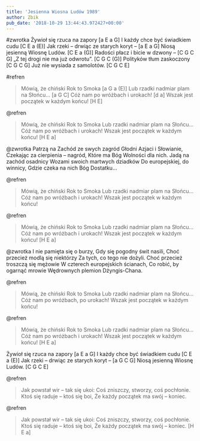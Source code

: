 ```yaml
---
title: 'Jesienna Wiosna Ludów 1989'
author: Zbik
pub_date: '2018-10-29 13:44:43.972427+00:00'
---
```


#zwrotka
Żywioł się rzuca na zapory [a E a G]
I każdy chce być świadkiem cudu [C E a (E)]
Jak rzeki – drwiąc ze starych koryt – [a E a G]
Niosą jesienną Wiosnę Ludów. [C E a (G)]
Radości płacz i bicie w dzwony – [C G C G]
„Z tej drogi nie ma już odwrotu”. [C G C (G)]
Polityków tłum zaskoczony [C G C G]
Już nie wysiada z samolotów. [C G C E]
 
#refren
>Mówią, że chiński Rok to Smoka [a G a (E)]
>Lub rzadki nadmiar plam na Słońcu… [a G C]
>Cóż nam po wróżbach i urokach! [d a]
>Wszak jest początek w każdym końcu! [H E]
 
@refren
>Mówią, że chiński Rok to Smoka
>Lub rzadki nadmiar plam na Słońcu…
>Cóż nam po wróżbach i urokach!
>Wszak jest początek w każdym końcu! [H E a]
 
@zwrotka
Patrzą na Zachód ze swych zagród
Głodni Azjaci i Słowianie,
Czekając za cierpienia – nagród,
Które ma Bóg Wolności dla nich.
Jadą na zachód osadnicy
Wozami swoich martwych dziadków
Do europejskiej, do winnicy,
Gdzie czeka na nich Bóg Dostatku…
 
@refren
>Mówią, że chiński Rok to Smoka
>Lub rzadki nadmiar plam na Słońcu…
>Cóż nam po wróżbach i urokach!
>Wszak jest początek w każdym końcu!
 
@refren
>Mówią, że chiński Rok to Smoka
>Lub rzadki nadmiar plam na Słońcu…
>Cóż nam po wróżbach i urokach!
>Wszak jest początek w każdym końcu! [H E a]
 
@zwrotka
I nie pamięta się o burzy,
Gdy się pogodny świt nasili,
Choć przecież modlą się niektórzy
Za tych, co tego nie dożyli.
Choć przecież troszczą się mężowie
W czterech europejskich ścianach,
Co robić, by ogarnąć mrowie
Wędrownych plemion Dżyngis-Chana.
 
@refren
>Mówią, że chiński Rok to Smoka
>Lub rzadki nadmiar plam na Słońcu…
>Cóż nam po wróżbach, po urokach!
>Wszak jest początek w każdym końcu!
 
@refren
>Mówią, że chiński Rok to Smoka
>Lub rzadki nadmiar plam na Słońcu…
>Cóż nam po wróżbach i urokach!
>Wszak jest początek w każdym końcu! [H E a]
 
Żywioł się rzuca na zapory [a E a G]
I każdy chce być świadkiem cudu [C E a (E)]
Jak rzeki – drwiąc ze starych koryt – [a G C G]
Niosą jesienną Wiosnę Ludów. [C G C E]
 
@refren
>Jak powstał wir – tak się ukoi:
>Coś zniszczy, stworzy, coś pochłonie.
>Ktoś się raduje – ktoś się boi,
>Że każdy początek ma swój – koniec.
 
@refren
>Jak powstał wir – tak się ukoi:
>Coś zniszczy, stworzy, coś pochłonie.
>Ktoś się raduje – ktoś się boi,
>Że każdy początek ma swój – koniec. [H E a]
